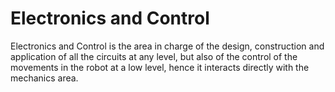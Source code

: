# Electronics and Control

Electronics and Control is the area in charge of the design, construction and application of all the circuits at any level, but also of the control of the movements in the robot at a low level, hence it interacts directly with the mechanics area.